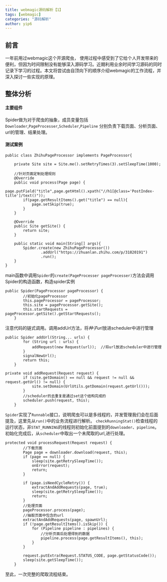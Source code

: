 ```yaml
---
title: webmagic源码解析【1】
tags: [webmagic]
categories: "源码解析"
author: yip6
---
```


## 前言 ##
 一年前用过webmagic这个开源爬虫， 使用过程中感受到了它给个人开发带来的便利，但因为时间限制没有能够深入源码学习。近期利用业余时间学习源码的同时记录下学习的过程。本文将尝试由自顶向下的顺序介绍webmagic的工作流程，并深入探讨一些实现的原理。

## 整体分析 ##
#### 主要组件 ####
Spider做为对于爬虫的抽象，成员变量包括`Downloader`,`PageProcesser`,`Scheduler`,`Pipeline`
分别负责下载页面、分析页面、url的管理、结果处理。

#### 测试案例 ####
```
public class ZhihuPageProcessor implements PageProcessor{

    private Site site = Site.me().setRetryTimes(3).setSleepTime(1000);

    //针对页面定制处理规则
    @Override
    public void process(Page page) {
        page.putField("title",page.getHtml().xpath("//h1[@class='PostIndex-title']/text()"));
        if(page.getResultItems().get("title") == null){
            page.setSkip(true);
        }
    }

    @Override
    public Site getSite() {
        return site;
    }

    public static void main(String[] args){
        Spider.create(new ZhihuPageProcessor())
                .addUrl("https://zhuanlan.zhihu.com/p/31820191")
                .run();
    }
}
```
main函数中调用`Spider`的`create(PageProcesser pageProcesser)`方法会调用Spider的构造函数，构造spider实例
```
public Spider(PageProcessor pageProcessor) {
        //初始化pageProcessor
        this.pageProcessor = pageProcessor;
        this.site = pageProcessor.getSite();
        this.startRequests = pageProcessor.getSite().getStartRequests();
    }
```
注意代码的链式调用。调用addUrl方法，将*种子url*放进scheduler中进行管理
```
public Spider addUrl(String... urls) {
        for (String url : urls) {
            addRequest(new Request(url));  //将url放进scheduler中进行管理
        }
        signalNewUrl();
        return this;
    }
```
```
private void addRequest(Request request) {
        if (site.getDomain() == null && request != null && request.getUrl() != null) {
            site.setDomain(UrlUtils.getDomain(request.getUrl()));
        }
        //scheduler的去重复是通过set这个结构完成的
        scheduler.push(request, this);
    }
```
`Spider`实现了`Runnable`接口，说明爬虫可以是多线程的，并发管理我们会在后面提及，这里先从`run()`中的业务流程进行解析。
`checkRunningStat()`检查线程的运行状态，非`STAT_RUNNING`的线程则初始化前面提到的`downloader`、`pipeline`。初始化完成后，从`scheduler`中取出一个未爬取的url,进行处理。
```
protected void processRequest(Request request) {
        //下载页面
        Page page = downloader.download(request, this);
        if (page == null) {
            sleep(site.getRetrySleepTime());
            onError(request);
            return;
        }
     
        if (page.isNeedCycleRetry()) {
            extractAndAddRequests(page, true);
            sleep(site.getRetrySleepTime());
            return;
        }
        //处理页面
        pageProcessor.process(page);
        //抽取页面中包含的url
        extractAndAddRequests(page, spawnUrl);
        if (!page.getResultItems().isSkip()) {
            for (Pipeline pipeline : pipelines) {
                //分析页面后处理得到的数据
                pipeline.process(page.getResultItems(), this);
            }
        }
        
        request.putExtra(Request.STATUS_CODE, page.getStatusCode());
        sleep(site.getSleepTime());
    }

```
至此，一次完整的爬取流程结束。

